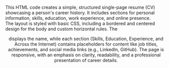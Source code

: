 This HTML code creates a simple, structured single-page resume (CV) showcasing a person's career history. It includes sections for personal information, skills, education, work experience, and online presence.  
The layout is styled with basic CSS, including a bordered and centered design for the body and custom horizontal rules. The <header> displays the name, while each section (Skills, Education, Experience, and Across the Internet) contains placeholders for content like job titles, achievements, and social media links (e.g., LinkedIn, GitHub). The page is responsive, with an emphasis on clarity, readability, and a professional presentation of career details.
